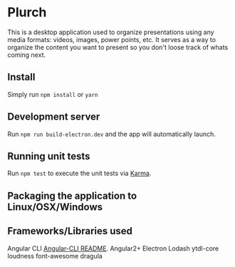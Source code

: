 # Plurch
This is a desktop application used to organize presentations using any media formats: videos, images, power points, etc.
It serves as a way to organize the content you want to present so you don't loose track of whats coming next.

## Install
Simply run `npm install` or `yarn`

## Development server
Run `npm run build-electron.dev` and the app will automatically launch.

## Running unit tests
Run `npm test` to execute the unit tests via [Karma](https://karma-runner.github.io).

## Packaging the application to Linux/OSX/Windows


## Frameworks/Libraries used
 Angular CLI [Angular-CLI README](https://github.com/angular/angular-cli/blob/master/README.md).
 Angular2+
 Electron
 Lodash
 ytdl-core
 loudness
 font-awesome
 dragula
